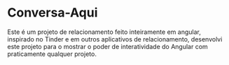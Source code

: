 # Conversa-Aqui
Este é um projeto de relacionamento feito inteiramente em angular, inspirado no Tinder e em outros aplicativos de relacionamento, desenvolvi este projeto para o mostrar o poder de interatividade do Angular com praticamente qualquer projeto.
